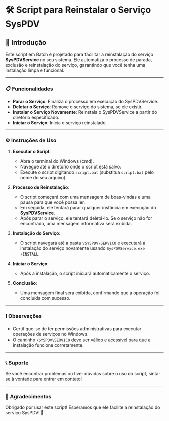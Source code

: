 # 🛠️ Script para Reinstalar o Serviço SysPDV

## 📜 Introdução

Este script em Batch é projetado para facilitar a reinstalação do serviço **SysPDVService** no seu sistema. Ele automatiza o processo de parada, exclusão e reinstalação do serviço, garantindo que você tenha uma instalação limpa e funcional.

---

### 📋 Funcionalidades

- **Parar o Serviço**: Finaliza o processo em execução do SysPDVService.
- **Deletar o Serviço**: Remove o serviço do sistema, se ele existir.
- **Instalar o Serviço Novamente**: Reinstala o SysPDVService a partir do diretório especificado.
- **Iniciar o Serviço**: Inicia o serviço reinstalado.

---

### ⚙️ Instruções de Uso

1. **Executar o Script**:
   - Abra o terminal do Windows (cmd).
   - Navegue até o diretório onde o script está salvo.
   - Execute o script digitando `script.bat` (substitua `script.bat` pelo nome do seu arquivo).

2. **Processo de Reinstalação**:
   - O script começará com uma mensagem de boas-vindas e uma pausa para que você possa ler.
   - Em seguida, ele tentará parar qualquer instância em execução do **SysPDVService**.
   - Após parar o serviço, ele tentará deletá-lo. Se o serviço não for encontrado, uma mensagem informativa será exibida.

3. **Instalação do Serviço**:
   - O script navegará até a pasta `\SYSPDV\SERVICO` e executará a instalação do serviço novamente usando `SysPDVService.exe /INSTALL`.

4. **Iniciar o Serviço**:
   - Após a instalação, o script iniciará automaticamente o serviço.

5. **Conclusão**:
   - Uma mensagem final será exibida, confirmando que a operação foi concluída com sucesso.

---

### ❗ Observações

- Certifique-se de ter permissões administrativas para executar operações de serviços no Windows.
- O caminho `\SYSPDV\SERVICO` deve ser válido e acessível para que a instalação funcione corretamente.

---

### 📞 Suporte

Se você encontrar problemas ou tiver dúvidas sobre o uso do script, sinta-se à vontade para entrar em contato!

---

### 🎉 Agradecimentos

Obrigado por usar este script! Esperamos que ele facilite a reinstalação do serviço SysPDV! 🚀